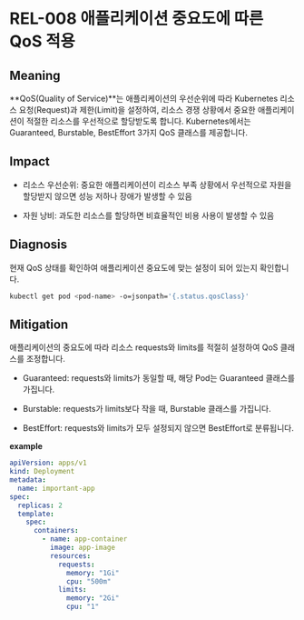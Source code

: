 # REL-008 애플리케이션 중요도에 따른 QoS 적용

## Meaning
**QoS(Quality of Service)**는 애플리케이션의 우선순위에 따라 Kubernetes 리소스 요청(Request)과 제한(Limit)을 설정하여, 리소스 경쟁 상황에서 중요한 애플리케이션이 적절한 리소스를 우선적으로 할당받도록 합니다.
Kubernetes에서는 Guaranteed, Burstable, BestEffort 3가지 QoS 클래스를 제공합니다.

## Impact
- 리소스 우선순위: 중요한 애플리케이션이 리소스 부족 상황에서 우선적으로 자원을 할당받지 않으면 성능 저하나 장애가 발생할 수 있음

- 자원 낭비: 과도한 리소스를 할당하면 비효율적인 비용 사용이 발생할 수 있음

## Diagnosis
현재 QoS 상태를 확인하여 애플리케이션 중요도에 맞는 설정이 되어 있는지 확인합니다.

```bash
kubectl get pod <pod-name> -o=jsonpath='{.status.qosClass}'
```

## Mitigation
애플리케이션의 중요도에 따라 리소스 requests와 limits를 적절히 설정하여 QoS 클래스를 조정합니다.

- Guaranteed: requests와 limits가 동일할 때, 해당 Pod는 Guaranteed 클래스를 가집니다.

- Burstable: requests가 limits보다 작을 때, Burstable 클래스를 가집니다.

- BestEffort: requests와 limits가 모두 설정되지 않으면 BestEffort로 분류됩니다.

**example**

```yaml
apiVersion: apps/v1
kind: Deployment
metadata:
  name: important-app
spec:
  replicas: 2
  template:
    spec:
      containers:
        - name: app-container
          image: app-image
          resources:
            requests:
              memory: "1Gi"
              cpu: "500m"
            limits:
              memory: "2Gi"
              cpu: "1"
```


